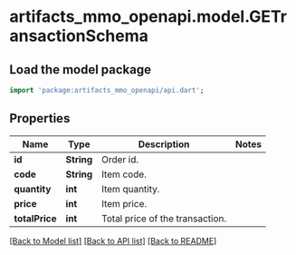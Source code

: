 # artifacts_mmo_openapi.model.GETransactionSchema

## Load the model package
```dart
import 'package:artifacts_mmo_openapi/api.dart';
```

## Properties
Name | Type | Description | Notes
------------ | ------------- | ------------- | -------------
**id** | **String** | Order id. | 
**code** | **String** | Item code. | 
**quantity** | **int** | Item quantity. | 
**price** | **int** | Item price. | 
**totalPrice** | **int** | Total price of the transaction. | 

[[Back to Model list]](../README.md#documentation-for-models) [[Back to API list]](../README.md#documentation-for-api-endpoints) [[Back to README]](../README.md)


